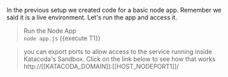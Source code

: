 In the previous setup we created code for a basic node app. Remember we said it is a live environment. Let's run the app and access it.  

> Run the Node App  
`node app.js` {{execute T1}}  

> you can export ports to allow access to the service running inside Katacoda's Sandbox. Click on the link below to see how that works
http://[[KATACODA_DOMAIN]]:[[HOST_NODEPORT1]]/  